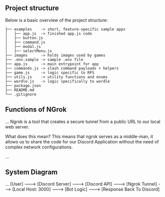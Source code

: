 ## Project structure
Below is a basic overview of the project structure:

```
├── examples    -> short, feature-specific sample apps
│   ├── app.js  -> finished app.js code
│   ├── button.js
│   ├── command.js
│   ├── modal.js
│   ├── selectMenu.js
├── images      -> holds images used by games
├── .env.sample -> sample .env file
├── app.js      -> main entrypoint for app
├── commands.js -> slash command payloads + helpers
├── game.js     -> logic specific to RPS
├── utils.js    -> utility functions and enums
├── wordle.js   -> logic specifically to wordle
├── package.json
├── README.md
└── .gitignore
```
## Functions of NGrok
...
Ngrok is a tool that creates a secure tunnel from a public URL to our local web server.

What does this mean?
This means that ngrok serves as a middle-man, it allows us to share the code for our Discord Application without the need of complex network configurations.

...

## System Diagram
...
[User] ---> [Discord Server] ---> [Discord API] ---> [Ngrok Tunnel] ---> [Local Host: 3000] ---> [Bot Logic] ---> [Response Back To Discord]
